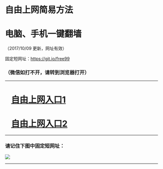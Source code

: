 ﻿# 自由上网简易方法

# 电脑、手机一键翻墙

（2017/10/09 更新，网址有效）

固定短网址：https://git.io/free99

### （微信如打不开，请转到浏览器打开）


***





# &nbsp;&nbsp; <a href="http://ft458414513.fwq-tz-1001.info/fwqtz01.html?t=1009001825 " target="_blank">自由上网入口1</a>
# &nbsp;&nbsp; <a href="http://ft1335829011.fwq-tz-1002.info/fwqtz02.html?t=100900115437 " target="_blank">自由上网入口2</a>
***

### 请记住下图中固定短网址：

<img src="https://s3-us-west-2.amazonaws.com/fwq-1001/yjfq-20170905okok.png" /> 


***

